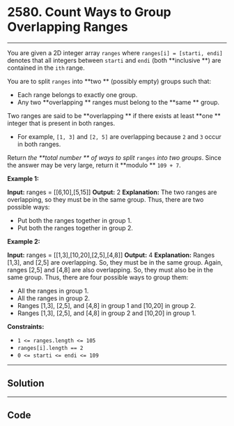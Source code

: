 # 2580. Count Ways to Group Overlapping Ranges

---

You are given a 2D integer array `ranges` where `ranges[i] = [starti, endi]` denotes that all integers between `starti` and `endi` (both **inclusive **) are contained in the `ith` range.

You are to split `ranges` into **two ** (possibly empty) groups such that:

  * Each range belongs to exactly one group.
  * Any two **overlapping ** ranges must belong to the **same ** group.



Two ranges are said to be **overlapping **  if there exists at least **one ** integer that is present in both ranges.

  * For example, `[1, 3]` and `[2, 5]` are overlapping because `2` and `3` occur in both ranges.



Return _the **total number ** of ways to split_ `ranges` _into two groups_. Since the answer may be very large, return it **modulo ** `109 + 7`.

 

**Example 1:**


**Input:** ranges = [[6,10],[5,15]]
**Output:** 2
**Explanation:** 
The two ranges are overlapping, so they must be in the same group.
Thus, there are two possible ways:
- Put both the ranges together in group 1.
- Put both the ranges together in group 2.


**Example 2:**


**Input:** ranges = [[1,3],[10,20],[2,5],[4,8]]
**Output:** 4
**Explanation:** 
Ranges [1,3], and [2,5] are overlapping. So, they must be in the same group.
Again, ranges [2,5] and [4,8] are also overlapping. So, they must also be in the same group. 
Thus, there are four possible ways to group them:
- All the ranges in group 1.
- All the ranges in group 2.
- Ranges [1,3], [2,5], and [4,8] in group 1 and [10,20] in group 2.
- Ranges [1,3], [2,5], and [4,8] in group 2 and [10,20] in group 1.


 

**Constraints:**

  * `1 <= ranges.length <= 105`
  * `ranges[i].length == 2`
  * `0 <= starti <= endi <= 109`

---

## Solution



---

## Code
```python


```